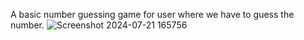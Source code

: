 A basic number guessing game for user where we have to guess the number.
![Screenshot 2024-07-21 165756](https://github.com/user-attachments/assets/11cbe934-1708-4f84-950b-c102460992d0)
